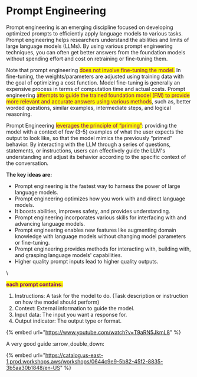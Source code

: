 # Prompt Engineering

Prompt engineering is an emerging discipline focused on developing optimized prompts to efficiently apply language models to various tasks. Prompt engineering helps researchers understand the abilities and limits of large language models (LLMs). By using various prompt engineering techniques, you can often get better answers from the foundation models without spending effort and cost on retraining or fine-tuning them.

Note that prompt engineering <mark style="color:purple;">does not involve fine-tuning the model.</mark> In fine-tuning, the weights/parameters are adjusted using training data with the goal of optimizing a cost function. Model fine-tuning is generally an expensive process in terms of computation time and actual costs. Prompt engineering <mark style="color:purple;">attempts to guide the trained foundation model (FM) to provide more relevant and accurate answers using various methods</mark>, such as, better worded questions, similar examples, intermediate steps, and logical reasoning.

Prompt Engineering <mark style="color:purple;">leverages the principle of “priming”</mark>: providing the model with a context of few (3-5) examples of what the user expects the output to look like, so that the model mimics the previously “primed” behavior. By interacting with the LLM through a series of questions, statements, or instructions, users can effectively guide the LLM's understanding and adjust its behavior according to the specific context of the conversation.

**The key ideas are:**

* Prompt engineering is the fastest way to harness the power of large language models.
* Prompt engineering optimizes how you work with and direct language models.
* It boosts abilities, improves safety, and provides understanding.
* Prompt engineering incorporates various skills for interfacing with and advancing language models.
* Prompt engineering enables new features like augmenting domain knowledge with language models without changing model parameters or fine-tuning.
* Prompt engineering provides methods for interacting with, building with, and grasping language models' capabilities.
* Higher quality prompt inputs lead to higher quality outputs.

\


<mark style="color:purple;">**each prompt contains:**</mark>

1. Instructions: A task for the model to do. (Task description or instruction on how the model should perform)
2. Context: External information to guide the model.
3. Input data: The input you want a response for.
4. Output indicator: The output type or format.

{% embed url="https://www.youtube.com/watch?v=T9aRN5JkmL8" %}



A very good guide :arrow\_double\_down:

{% embed url="https://catalog.us-east-1.prod.workshops.aws/workshops/0644c9e9-5b82-45f2-8835-3b5aa30b1848/en-US" %}
